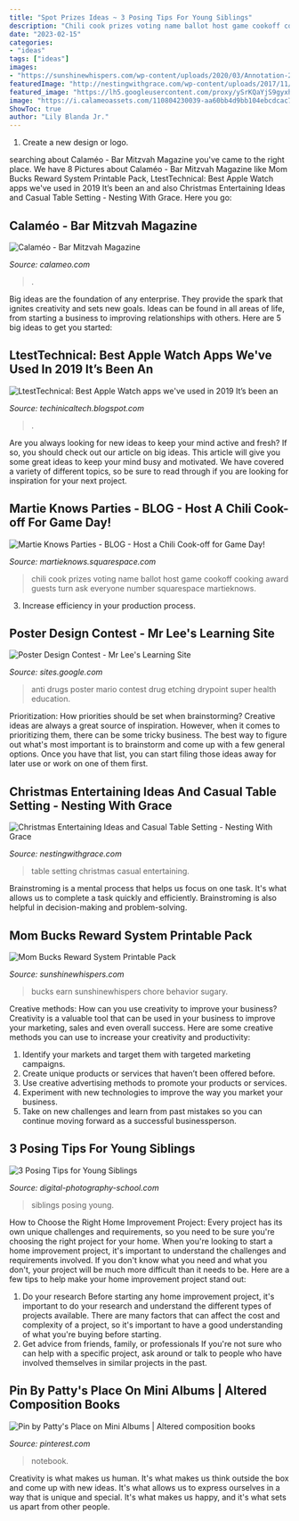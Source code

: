 ```yaml
---
title: "Spot Prizes Ideas ~ 3 Posing Tips For Young Siblings"
description: "Chili cook prizes voting name ballot host game cookoff cooking award guests turn ask everyone number squarespace martieknows"
date: "2023-02-15"
categories:
- "ideas"
tags: ["ideas"]
images:
- "https://sunshinewhispers.com/wp-content/uploads/2020/03/Annotation-2020-03-20-215430.jpg"
featuredImage: "http://nestingwithgrace.com/wp-content/uploads/2017/11/Holiday-Entertaining-Ideas-Christmas-Tablescape-Table-Setting-Ideas-Small-Space-Entertaining-09.jpg"
featured_image: "https://lh5.googleusercontent.com/proxy/ySrKQaYjS9gyxh2LConac_MYYrkvyv99GhyQxVgDM9BghxFyJWdhKaaCnlq7_YRFvAjaE0W3Xm9NYb787dQylNm0D_PfdJZh3_w3sNhGYA=w1200-h630-p-k-no-nu"
image: "https://i.calameoassets.com/110804230039-aa60bb4d9bb104ebcdcac7a3a8dd7c3c/large.jpg"
ShowToc: true
author: "Lily Blanda Jr."
---
```



1. Create a new design or logo.

	

		
searching about Calaméo - Bar Mitzvah Magazine you've came to the right place. We have 8 Pictures about Calaméo - Bar Mitzvah Magazine like Mom Bucks Reward System Printable Pack, LtestTechnical: Best Apple Watch apps we&#039;ve used in 2019 It’s been an and also Christmas Entertaining Ideas and Casual Table Setting - Nesting With Grace. Here you go:
		
    
## Calaméo - Bar Mitzvah Magazine

<img loading=lazy src="https://i.calameoassets.com/110804230039-aa60bb4d9bb104ebcdcac7a3a8dd7c3c/large.jpg" onerror="this.onerror=null;this.src='https://tse3.mm.bing.net/th?id=OIP.SpRPX6g0fwL0wuH17CrK6QAAAA&amp;pid=15.1';" alt="Calaméo - Bar Mitzvah Magazine">

_Source: calameo.com_

>. 

	

Big ideas are the foundation of any enterprise. They provide the spark that ignites creativity and sets new goals. Ideas can be found in all areas of life, from starting a business to improving relationships with others. Here are 5 big ideas to get you started:

    
## LtestTechnical: Best Apple Watch Apps We&#039;ve Used In 2019 It’s Been An

<img loading=lazy src="https://lh5.googleusercontent.com/proxy/ySrKQaYjS9gyxh2LConac_MYYrkvyv99GhyQxVgDM9BghxFyJWdhKaaCnlq7_YRFvAjaE0W3Xm9NYb787dQylNm0D_PfdJZh3_w3sNhGYA=w1200-h630-p-k-no-nu" onerror="this.onerror=null;this.src='https://tse2.mm.bing.net/th?id=OIP.RpA6hGS32hc2VIVNEvtmXwHaEK&amp;pid=15.1';" alt="LtestTechnical: Best Apple Watch apps we&#039;ve used in 2019 It’s been an">

_Source: techinicaltech.blogspot.com_

>. 

	

Are you always looking for new ideas to keep your mind active and fresh? If so, you should check out our article on big ideas. This article will give you some great ideas to keep your mind busy and motivated. We have covered a variety of different topics, so be sure to read through if you are looking for inspiration for your next project.

    
## Martie Knows Parties - BLOG - Host A Chili Cook-off For Game Day!

<img loading=lazy src="http://martieknows.squarespace.com/storage/chili-cookoff-1.jpg?__SQUARESPACE_CACHEVERSION=1285027286942" onerror="this.onerror=null;this.src='https://tse4.mm.bing.net/th?id=OIP.coLOJOXLZ1laVJXPii793wAAAA&amp;pid=15.1';" alt="Martie Knows Parties - BLOG - Host a Chili Cook-off for Game Day!">

_Source: martieknows.squarespace.com_

>chili cook prizes voting name ballot host game cookoff cooking award guests turn ask everyone number squarespace martieknows. 

	

3. Increase efficiency in your production process.

    
## Poster Design Contest - Mr Lee&#039;s Learning Site

<img loading=lazy src="http://3.bp.blogspot.com/-tWvmRKf_HjQ/Ttyu2WAekrI/AAAAAAAAAJQ/4fW0gG62Cp8/s1600/Anti+Drug+Poster.jpg" onerror="this.onerror=null;this.src='https://tse2.mm.bing.net/th?id=OIP.0Gkg1IKWl8Ah-fhqAdQ3YwHaFL&amp;pid=15.1';" alt="Poster Design Contest - Mr Lee&#039;s Learning Site">

_Source: sites.google.com_

>anti drugs poster mario contest drug etching drypoint super health education. 

	

Prioritization: How priorities should be set when brainstorming?
Creative ideas are always a great source of inspiration. However, when it comes to prioritizing them, there can be some tricky business. The best way to figure out what's most important is to brainstorm and come up with a few general options. Once you have that list, you can start filing those ideas away for later use or work on one of them first.

    
## Christmas Entertaining Ideas And Casual Table Setting - Nesting With Grace

<img loading=lazy src="http://nestingwithgrace.com/wp-content/uploads/2017/11/Holiday-Entertaining-Ideas-Christmas-Tablescape-Table-Setting-Ideas-Small-Space-Entertaining-09.jpg" onerror="this.onerror=null;this.src='https://tse4.mm.bing.net/th?id=OIP.v5N2O3m95ox6cxA3hB61-wHaLG&amp;pid=15.1';" alt="Christmas Entertaining Ideas and Casual Table Setting - Nesting With Grace">

_Source: nestingwithgrace.com_

>table setting christmas casual entertaining. 

	

Brainstroming is a mental process that helps us focus on one task. It's what allows us to complete a task quickly and efficiently. Brainstroming is also helpful in decision-making and problem-solving.

    
## Mom Bucks Reward System Printable Pack

<img loading=lazy src="https://sunshinewhispers.com/wp-content/uploads/2020/03/Annotation-2020-03-20-215430.jpg" onerror="this.onerror=null;this.src='https://tse1.mm.bing.net/th?id=OIP.gB5dKXkzbZTva6gMw4GiKQHaFr&amp;pid=15.1';" alt="Mom Bucks Reward System Printable Pack">

_Source: sunshinewhispers.com_

>bucks earn sunshinewhispers chore behavior sugary. 

	

Creative methods: How can you use creativity to improve your business?
Creativity is a valuable tool that can be used in your business to improve your marketing, sales and even overall success. Here are some creative methods you can use to increase your creativity and productivity: 
1. Identify your markets and target them with targeted marketing campaigns.
2. Create unique products or services that haven’t been offered before.
3. Use creative advertising methods to promote your products or services. 
4. Experiment with new technologies to improve the way you market your business. 
5. Take on new challenges and learn from past mistakes so you can continue moving forward as a successful businessperson.

    
## 3 Posing Tips For Young Siblings

<img loading=lazy src="https://digital-photography-school.com/wp-content/uploads/2015/09/posing-young-siblings-1.jpg" onerror="this.onerror=null;this.src='https://tse2.mm.bing.net/th?id=OIP.ndhsPvDr1jaIv3_7n_WBSAHaE8&amp;pid=15.1';" alt="3 Posing Tips for Young Siblings">

_Source: digital-photography-school.com_

>siblings posing young. 

	

How to Choose the Right Home Improvement Project: Every project has its own unique challenges and requirements, so you need to be sure you're choosing the right project for your home.
When you're looking to start a home improvement project, it's important to understand the challenges and requirements involved. If you don't know what you need and what you don't, your project will be much more difficult than it needs to be. Here are a few tips to help make your home improvement project stand out:
1. Do your research
Before starting any home improvement project, it's important to do your research and understand the different types of projects available. There are many factors that can affect the cost and complexity of a project, so it's important to have a good understanding of what you're buying before starting.
2. Get advice from friends, family, or professionals
If you're not sure who can help with a specific project, ask around or talk to people who have involved themselves in similar projects in the past.

    
## Pin By Patty&#039;s Place On Mini Albums | Altered Composition Books

<img loading=lazy src="https://i.pinimg.com/originals/9a/3f/e5/9a3fe5ad12d460aece18513f665e8e5d.jpg" onerror="this.onerror=null;this.src='https://tse4.mm.bing.net/th?id=OIP.1LI4TxmCOBKiC_P6Z3nWlgHaKL&amp;pid=15.1';" alt="Pin by Patty&#039;s Place on Mini Albums | Altered composition books">

_Source: pinterest.com_

>notebook. 

	

Creativity is what makes us human. It's what makes us think outside the box and come up with new ideas. It's what allows us to express ourselves in a way that is unique and special. It's what makes us happy, and it's what sets us apart from other people.

